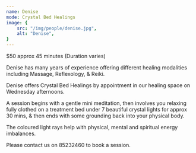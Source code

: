 ```yaml
---
name: Denise
mode: Crystal Bed Healings
image: {
    src: "/img/people/denise.jpg",
    alt: "Denise",
}
---
```


$50 approx 45 minutes (Duration varies)

Denise has many years of experience offering different healing modalities including Massage, Reflexology, & Reiki.

Denise offers Crystal Bed Healings by appointment in our healing space on Wednesday afternoons.

A session begins with a gentle mini meditation, then involves you relaxing fully clothed on a treatment bed under 7 beautiful crystal lights for approx 30 mins, & then ends with some grounding back into your physical body.

The coloured light rays help with physical, mental and spiritual energy imbalances.

Please contact us on 85232460 to book a session.
